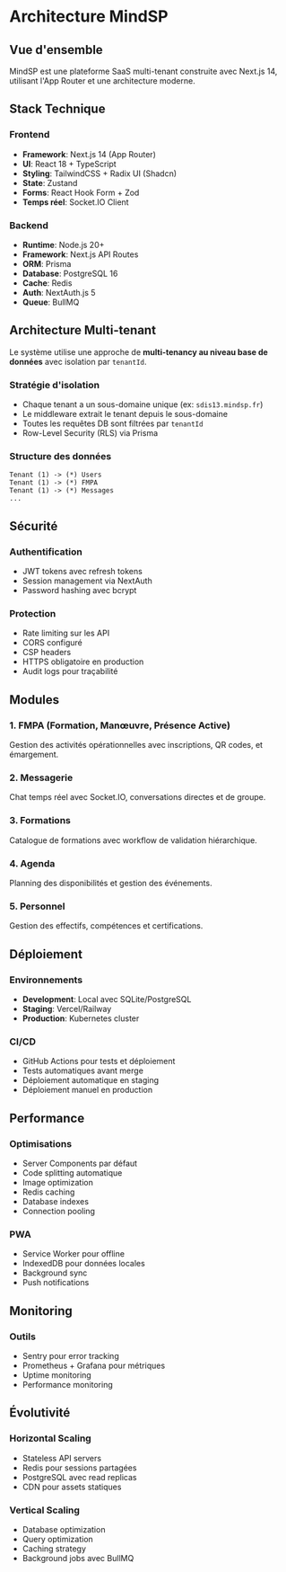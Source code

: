 # Architecture MindSP

## Vue d'ensemble

MindSP est une plateforme SaaS multi-tenant construite avec Next.js 14, utilisant l'App Router et une architecture moderne.

## Stack Technique

### Frontend

- **Framework**: Next.js 14 (App Router)
- **UI**: React 18 + TypeScript
- **Styling**: TailwindCSS + Radix UI (Shadcn)
- **State**: Zustand
- **Forms**: React Hook Form + Zod
- **Temps réel**: Socket.IO Client

### Backend

- **Runtime**: Node.js 20+
- **Framework**: Next.js API Routes
- **ORM**: Prisma
- **Database**: PostgreSQL 16
- **Cache**: Redis
- **Auth**: NextAuth.js 5
- **Queue**: BullMQ

## Architecture Multi-tenant

Le système utilise une approche de **multi-tenancy au niveau base de données** avec isolation par `tenantId`.

### Stratégie d'isolation

- Chaque tenant a un sous-domaine unique (ex: `sdis13.mindsp.fr`)
- Le middleware extrait le tenant depuis le sous-domaine
- Toutes les requêtes DB sont filtrées par `tenantId`
- Row-Level Security (RLS) via Prisma

### Structure des données

```
Tenant (1) -> (*) Users
Tenant (1) -> (*) FMPA
Tenant (1) -> (*) Messages
...
```

## Sécurité

### Authentification

- JWT tokens avec refresh tokens
- Session management via NextAuth
- Password hashing avec bcrypt

### Protection

- Rate limiting sur les API
- CORS configuré
- CSP headers
- HTTPS obligatoire en production
- Audit logs pour traçabilité

## Modules

### 1. FMPA (Formation, Manœuvre, Présence Active)

Gestion des activités opérationnelles avec inscriptions, QR codes, et émargement.

### 2. Messagerie

Chat temps réel avec Socket.IO, conversations directes et de groupe.

### 3. Formations

Catalogue de formations avec workflow de validation hiérarchique.

### 4. Agenda

Planning des disponibilités et gestion des événements.

### 5. Personnel

Gestion des effectifs, compétences et certifications.

## Déploiement

### Environnements

- **Development**: Local avec SQLite/PostgreSQL
- **Staging**: Vercel/Railway
- **Production**: Kubernetes cluster

### CI/CD

- GitHub Actions pour tests et déploiement
- Tests automatiques avant merge
- Déploiement automatique en staging
- Déploiement manuel en production

## Performance

### Optimisations

- Server Components par défaut
- Code splitting automatique
- Image optimization
- Redis caching
- Database indexes
- Connection pooling

### PWA

- Service Worker pour offline
- IndexedDB pour données locales
- Background sync
- Push notifications

## Monitoring

### Outils

- Sentry pour error tracking
- Prometheus + Grafana pour métriques
- Uptime monitoring
- Performance monitoring

## Évolutivité

### Horizontal Scaling

- Stateless API servers
- Redis pour sessions partagées
- PostgreSQL avec read replicas
- CDN pour assets statiques

### Vertical Scaling

- Database optimization
- Query optimization
- Caching strategy
- Background jobs avec BullMQ
